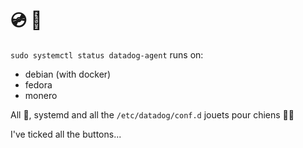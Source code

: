 # 💿 🐶

`sudo systemctl status datadog-agent` runs on:

 - debian (with docker)
 - fedora
 - monero

All 🐧, systemd and all the `/etc/datadog/conf.d` jouets pour chiens 🤷‍♂️ 

I've ticked all the buttons...
